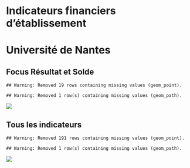 Indicateurs financiers d’établissement
================

# Université de Nantes

## Focus Résultat et Solde

    ## Warning: Removed 19 rows containing missing values (geom_point).

    ## Warning: Removed 1 row(s) containing missing values (geom_path).

![](/home/julien/repo/cpesr/RFC/Finances/Etablissements/université_de_nantes_files/figure-gfm/etab.focus-1.png)<!-- -->

## Tous les indicateurs

    ## Warning: Removed 191 rows containing missing values (geom_point).

    ## Warning: Removed 1 row(s) containing missing values (geom_path).

![](/home/julien/repo/cpesr/RFC/Finances/Etablissements/université_de_nantes_files/figure-gfm/etab-1.png)<!-- -->
